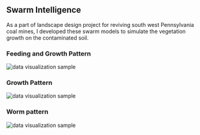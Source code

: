 ## Swarm Intelligence <br>
As a part of landscape design project for reviving south west Pennsylvania coal mines, I developed these swarm models to simulate the vegetation growth on the contaminated soil.

### Feeding and Growth Pattern <br>

![data visualization sample](https://github.com/Ardibid/Processing_projects/blob/master/Swarm%20Intelligence/feeding_growth_pattern/movieFast.gif)
<br>

### Growth Pattern <br>
![data visualization sample](https://github.com/Ardibid/Processing_projects/blob/master/Swarm%20Intelligence/growing_pattern/movieFast.gif
)<br>



### Worm pattern <br>
![data visualization sample](https://github.com/Ardibid/Processing_projects/blob/master/Swarm%20Intelligence/Worm_pattern/movieFast.gif)
<br>
